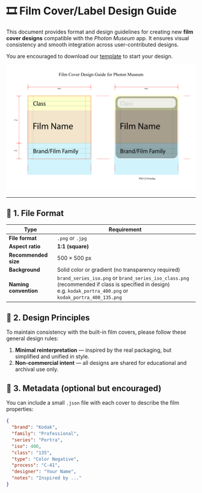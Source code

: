 # 🎞 Film Cover/Label Design Guide

This document provides format and design guidelines for creating new **film cover designs** compatible with the *Photon Museum* app. It ensures visual consistency and smooth integration across user-contributed designs.

You are encouraged to download our [template](templates/film_cover_design_template.ai) to start your design.

<p align="center">
  <img src="assets/film_cover_design_guide_for_pm.png" alt="Film Cover Design Guide">
</p>

---

## 🧱 1. File Format

| Type | Requirement |
|------|--------------|
| **File format** | `.png` or `.jpg` |
| **Aspect ratio** | **1:1 (square)** |
| **Recommended size** | 500 × 500 px |
| **Background** | Solid color or gradient (no transparency required) |
| **Naming convention** | `brand_series_iso.png` or `brand_series_iso_class.png` (recommended if class is specified in design) <br> e.g. `kodak_portra_400.png` or `kodak_portra_400_135.png` |

## 🎨 2. Design Principles

To maintain consistency with the built-in film covers, please follow these general design rules:

1. **Minimal reinterpretation** — inspired by the real packaging, but simplified and unified in style.
2. **Non-commercial intent** — all designs are shared for educational and archival use only.


## 🧾 3. Metadata (optional but encouraged)

You can include a small `.json` file with each cover to describe the film properties:

```json
{
  "brand": "Kodak",
  "family": "Professional",
  "series": "Portra",
  "iso": 400,
  "class": "135",
  "type": "Color Negative",
  "process": "C-41",
  "designer": "Your Name",
  "notes": "Inspired by ..."
}
